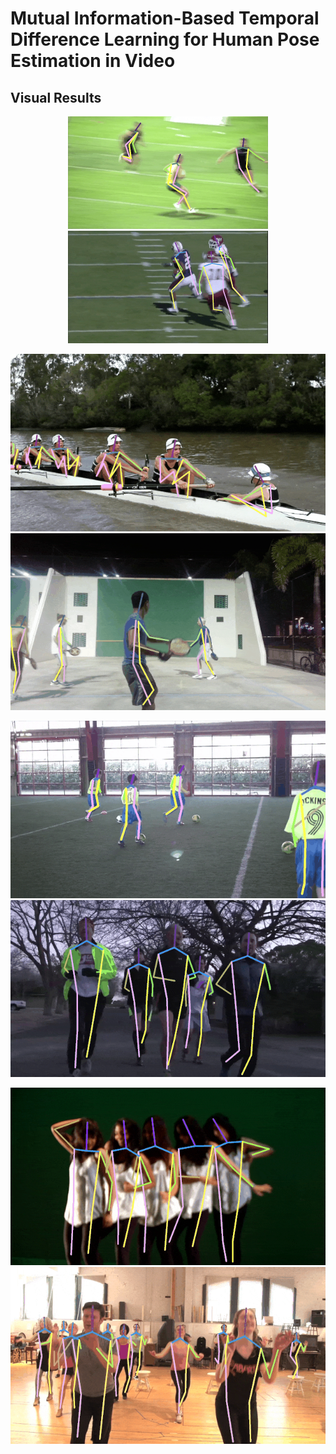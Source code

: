 # Mutual Information-Based Temporal Difference Learning for Human Pose Estimation in Video

## Visual Results

<p align='center'>
<img src="docs/reshape3.gif" alt="result" style="zoom:100%;" witdth="320" height="180" />
<img src="docs/reshape4.gif" alt="result" style="zoom:100%;" witdth="320" height="180" />
</p>

<p align='center'>
<img src="docs/reshape5.gif" alt="result" style="zoom:100%;" />
<img src="docs/reshape6.gif" alt="result" style="zoom:100%;" /> 
</p>

<p align='center'>
<img src="docs/reshape7.gif" alt="result" style="zoom:100%;" />
<img src="docs/reshape8.gif" alt="result" style="zoom:100%;" />
</p>

<p align='center'>
<img src="docs/reshape9.gif" alt="result" style="zoom:100%;" /> 
<img src="docs/reshape11.gif" alt="result" style="zoom:100%;" />
</p>

